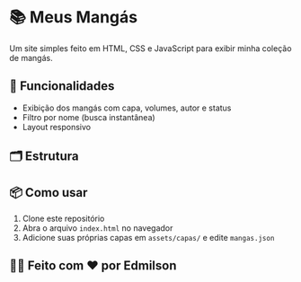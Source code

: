 # 📚 Meus Mangás

Um site simples feito em HTML, CSS e JavaScript para exibir minha coleção de mangás.

## 🚀 Funcionalidades
- Exibição dos mangás com capa, volumes, autor e status
- Filtro por nome (busca instantânea)
- Layout responsivo

## 🗂️ Estrutura


## 📦 Como usar

1. Clone este repositório
2. Abra o arquivo `index.html` no navegador
3. Adicione suas próprias capas em `assets/capas/` e edite `mangas.json`

## 👨‍💻 Feito com ♥ por Edmilson
